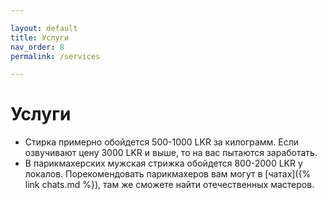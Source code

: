 ```yaml
---

layout: default
title: Услуги
nav_order: 8
permalink: /services

---
```


# Услуги

- Стирка примерно обойдется 500-1000 LKR за килограмм. Если озвучивают цену 3000 LKR и выше, то на вас пытаются заработать.  
- В парикмахерских мужская стрижка обойдется 800-2000 LKR у локалов. Порекомендовать парикмахеров вам могут в [чатах]({% link chats.md %}), там же сможете найти отечественных мастеров.
